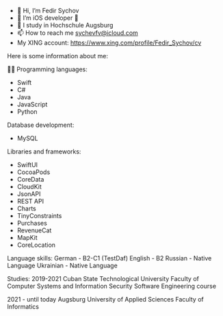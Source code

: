- 👋 Hi, I’m Fedir Sychov
- 👀 I’m iOS developer 
- 🌱 I study in Hochschule Augsburg
- 📫 How to reach me sychevfv@icloud.com
- My XING account: https://www.xing.com/profile/Fedir_Sychov/cv

Here is some information about me:

👨‍💻 Programming languages: 
- Swift
- C# 
- Java 
- JavaScript
- Python 
 
Database development: 
- MySQL 

Libraries and frameworks: 
- SwiftUI
- CocoaPods 
- CoreData 
- CloudKit 
- JsonAPI
- REST API
- Charts 
- TinyConstraints 
- Purchases 
- RevenueCat 
- MapKit 
- CoreLocation 

Language skills: 
German - B2-C1 (TestDaf) 
English - B2 
Russian - Native Language
Ukrainian - Native Language 

Studies: 
2019-2021 
Cuban State Technological University 
Faculty of Computer Systems and Information Security 
Software Engineering course 

2021 - until today 
Augsburg University of Applied Sciences
Faculty of Informatics

<!---
HamsterHonnex/HamsterHonnex is a ✨ special ✨ repository because its `README.md` (this file) appears on your GitHub profile.
You can click the Preview link to take a look at your changes.
--->
